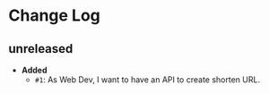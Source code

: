 # Change Log

## unreleased

- **Added**
  - `#1`: As Web Dev, I want to have an API to create shorten URL.
